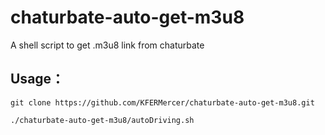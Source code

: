 # chaturbate-auto-get-m3u8

A shell script to get .m3u8 link from chaturbate

## Usage：

`git clone https://github.com/KFERMercer/chaturbate-auto-get-m3u8.git`

`./chaturbate-auto-get-m3u8/autoDriving.sh`

